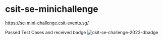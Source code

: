 ﻿# csit-se-minichallenge
https://se-mini-challenge.csit-events.sg/

Passed Test Cases and received badge
![csit-se-challenge-2023-dbadge](https://github.com/just3shot/csit-se-minichallenge/assets/70013985/bfa9fc94-78a1-4294-a6cd-29144e53d442)
